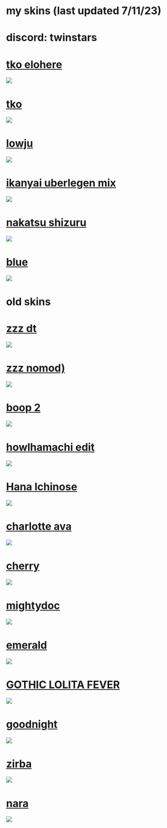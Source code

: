 # my skins (last updated 7/11/23)

# discord: twinstars

# [tko elohere](https://twinstars.s-ul.eu/5tbX7hDP)
![](https://i.imgur.com/AIs66Ib.jpeg)

# [tko](https://twinstars.s-ul.eu/fXMMewyw)
![](https://i.imgur.com/itnZXZr.jpeg)

# [lowju](https://twinstars.s-ul.eu/52g7XZRP)
![](https://i.imgur.com/r9wa21U.jpeg)

# [ikanyai uberlegen mix](https://twinstars.s-ul.eu/lVIlkU9p)
![](https://i.imgur.com/YEWXdel.jpeg)

# [nakatsu shizuru](https://twinstars.s-ul.eu/Fz9zcHFP) 
![](https://i.imgur.com/EKYzm19.jpeg)

# [blue](https://twinstars.s-ul.eu/1SLIOWbv) 
![](https://i.imgur.com/QOxI9HF.jpeg)

# old skins

# [zzz dt](https://twelve14.s-ul.eu/KxXzTCWz) 
![](https://twelve14.s-ul.eu/OMkv0xB5)

# [zzz nomod)](https://twelve14.s-ul.eu/nARc6LOe) 
![](https://twelve14.s-ul.eu/uzgQHj0V)

# [boop 2](https://twelve14.s-ul.eu/EXwhEqYA) 
![](https://twelve14.s-ul.eu/wqsYGRL8)

# [howlhamachi edit](https://twelve14.s-ul.eu/kGERl2vC)
![](https://twelve14.s-ul.eu/DEgxAsYY)

# [Hana Ichinose](https://twelve14.s-ul.eu/HZVZ2Dpi)
![](https://twelve14.s-ul.eu/FFXhxANI)

# [charlotte ava](https://twelve14.s-ul.eu/ZgOYtpBY)
![](https://twelve14.s-ul.eu/KequNAtV)

# [cherry](https://twelve14.s-ul.eu/XWGkmq6i)
![](https://twelve14.s-ul.eu/3SqPQNRc)

# [mightydoc](https://twelve14.s-ul.eu/Ez7TQpa7)
![](https://twelve14.s-ul.eu/hUGFnh6Y)

# [emerald](https://twelve14.s-ul.eu/2oul97Eq)
![](https://twelve14.s-ul.eu/UudFaiJB)

# [GOTHIC LOLITA FEVER](https://twelve14.s-ul.eu/cP3IRFbw)
![](https://twelve14.s-ul.eu/DCLL7vRZ)

# [goodnight](https://twelve14.s-ul.eu/0p04b7W4)
![](https://twelve14.s-ul.eu/HYapuDKl)

# [zirba](https://twelve14.s-ul.eu/G6ve8blG)
![](https://twelve14.s-ul.eu/lNwnq928)

# [nara](https://twelve14.s-ul.eu/oTa657gj)
![](https://twelve14.s-ul.eu/bekAZc4i)
